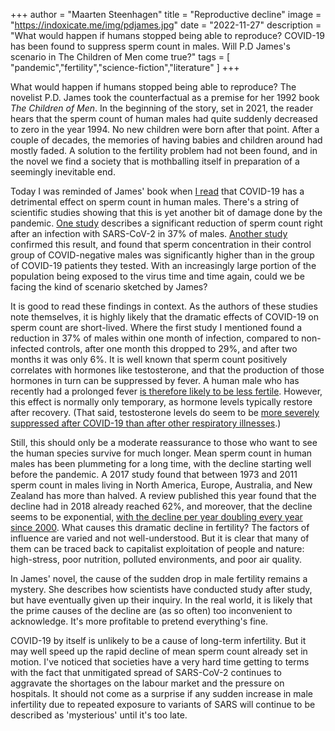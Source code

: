 +++
author = "Maarten Steenhagen"
title = "Reproductive decline"
image = "https://indoxicate.me/img/pdjames.jpg"
date = "2022-11-27"
description = "What would happen if humans stopped being able to reproduce? COVID-19 has been found to suppress sperm count in males. Will P.D James's scenario in The Children of Men come true?"
tags = [
    "pandemic","fertility","science-fiction","literature"
]
+++

What would happen if humans stopped being able to reproduce? The novelist P.D. James took the counterfactual as a premise for her 1992 book _The Children of Men_. In the beginning of the story, set in 2021, the reader hears that the sperm count of human males had quite suddenly decreased to zero in the year 1994. No new children were born after that point. After a couple of decades, the memories of having babies and children around had mostly faded. A solution to the fertility problem had not been found, and in the novel we find a society that is mothballing itself in preparation of a seemingly inevitable end. 

Today I was reminded of James' book when [I read](https://forall.social/@yaneerbaryam/109416804147855538) that COVID-19 has a detrimental effect on sperm count in human males. There's a string of scientific studies showing that this is yet another bit of damage done by the pandemic. [One study](https://www.fertstert.org/article/S0015-0282(21)02156-7/fulltext) describes a significant reduction of sperm count right after an infection with SARS-CoV-2 in 37% of males. [Another study](https://onlinelibrary.wiley.com/doi/10.1002/jmv.27971) confirmed this result, and found that sperm concentration in their control group of COVID-negative males was significantly higher than in the group of COVID-19 patients they tested. With an increasingly large portion of the population being exposed to the virus time and time again, could we be facing the kind of scenario sketched by James? 

It is good to read these findings in context. As the authors of these studies note themselves, it is highly likely that the dramatic effects of COVID-19 on sperm count are short-lived. Where the first study I mentioned found a reduction in 37% of males within one month of infection, compared to non-infected controls, after one month this dropped to 29%, and after two months it was only 6%. It is well known that sperm count positively correlates with hormones like testosterone, and that the production of those hormones in turn can be suppressed by fever. A human male who has recently had a prolonged fever [is therefore likely to be less fertile](https://onlinelibrary.wiley.com/doi/10.1111/j.1439-0272.2007.00794.x). However, this effect is normally only temporary, as hormone levels typically restore after recovery. (That said, testosterone levels do seem to be [more severely suppressed after COVID-19 than after other respiratory illnesses](https://www.sciencedirect.com/science/article/pii/S1743609520310511).) 

Still, this should only be a moderate reassurance to those who want to see the human species survive for much longer. Mean sperm count in human males has been plummeting for a long time, with the decline starting well before the pandemic. A 2017 study found that between 1973 and 2011 sperm count in males living in North America, Europe, Australia, and New Zealand has more than halved. A review published this year found that the decline had in 2018 already reached 62%, and moreover, that the decline seems to be exponential, [with the decline per year doubling every year since 2000](https://www.nationalgeographic.com/magazine/article/sperm-counts-worldwide-plummeting-fast-infertility-lifestyle). What causes this dramatic decline in fertility? The factors of influence are varied and not well-understood. But it is clear that many of them can be traced back to capitalist exploitation of people and nature: high-stress, poor nutrition, polluted environments, and poor air quality. 

In James' novel, the cause of the sudden drop in male fertility remains a mystery. She describes how scientists have conducted study after study, but have eventually given up their inquiry. In the real world, it is likely that the prime causes of the decline are (as so often) too inconvenient to acknowledge. It's more profitable to pretend everything's fine. 

COVID-19 by itself is unlikely to be a cause of long-term infertility. But it may well speed up the rapid decline of mean sperm count already set in motion. I've noticed that societies have a very hard time getting to terms with the fact that unmitigated spread of SARS-CoV-2 continues to aggravate the shortages on the labour market and the pressure on hospitals. It should not come as a surprise if any sudden increase in male infertility due to repeated exposure to variants of SARS will continue to be described as 'mysterious' until it's too late.  
